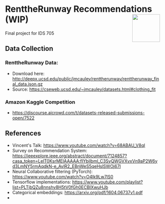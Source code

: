 # RenttheRunway Recommendations (WIP) <img width=90 align="right" src="https://upload.wikimedia.org/wikipedia/commons/thumb/e/e6/Duke_University_logo.svg/1024px-Duke_University_logo.svg.png">
Final project for IDS 705
## Data Collection
### RenttheRunway Data:
- Download here: http://deepx.ucsd.edu/public/jmcauley/renttherunway/renttherunway_final_data.json.gz
- Source: https://cseweb.ucsd.edu/~jmcauley/datasets.html#clothing_fit
### Amazon Kaggle Competition
- https://discourse.aicrowd.com/t/datasets-released-submissions-open/7522

## References
- Vincent's Talk: https://www.youtube.com/watch?v=68ABAU_V8qI
- Survey on Recommendation System: https://ieeexplore.ieee.org/abstract/document/7124857?casa_token=LelT0KsrMEIAAAAA:fIYbiIbml_C3SyQWGVXvxVn9aP2W6yd3LmNY5rmAqdkN-e_AvlR2_EBnWeS5qeHslSWOj67I
- Neural Collaborative filtering (PyTorch): https://www.youtube.com/watch?v=O4lk9Lw7lS0
- Tensorflow implementations: https://www.youtube.com/playlist?list=PLTjbQZu8nnshv8H5tV0fGh0ECBIXwuHJb
- Categorical embeddings: https://arxiv.org/pdf/1604.06737v1.pdf
- 
